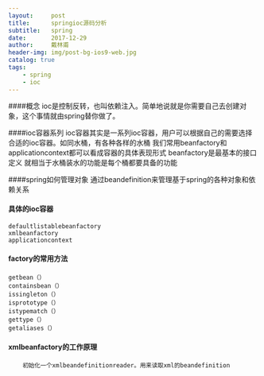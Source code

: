 ```yaml
---
layout:     post
title:      springioc源码分析
subtitle:   spring
date:       2017-12-29
author:     戴林甫
header-img: img/post-bg-ios9-web.jpg
catalog: true
tags:
    - spring
    - ioc
---
```


####概念
    ioc是控制反转，也叫依赖注入。简单地说就是你需要自己去创建对象，这个事情就由spring替你做了。
    
####ioc容器系列
    ioc容器其实是一系列ioc容器，用户可以根据自己的需要选择合适的ioc容器。如同水桶，有各种各样的水桶
    我们常用beanfactory和applicationcontext都可以看成容器的具体表现形式
    beanfactory是最基本的接口定义 就相当于水桶装水的功能是每个桶都要具备的功能
    
####spring如何管理对象
    通过beandefinition来管理基于spring的各种对象和依赖关系 
    
#### 具体的ioc容器
    defaultlistablebeanfactory
    xmlbeanfactory
    applicationcontext
    
#### factory的常用方法
    getbean（）
    containsbean（）
    issingleton（）
    isprototype（）
    istypematch（）
    gettype（）
    getaliases（）
    
#### xmlbeanfactory的工作原理
        
        初始化一个xmlbeandefinitionreader。用来读取xml的beandefinition
        
    
       
    
    